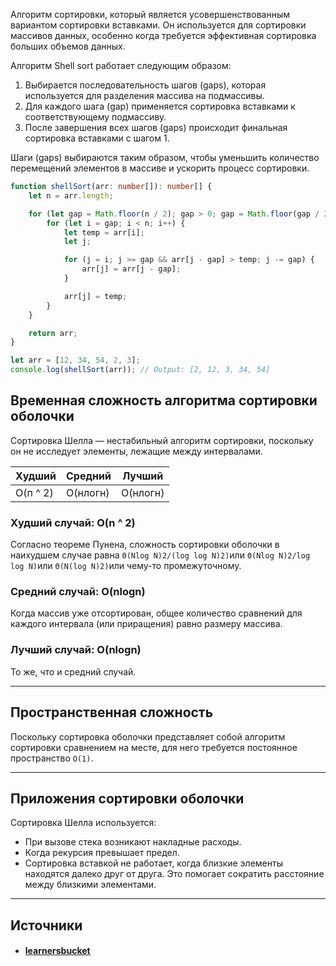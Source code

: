 Алгоритм сортировки, который является усовершенствованным вариантом сортировки вставками. Он используется для сортировки массивов данных, особенно когда требуется эффективная сортировка больших объемов данных.

Алгоритм Shell sort работает следующим образом:

1. Выбирается последовательность шагов (gaps), которая используется для разделения массива на подмассивы.
2. Для каждого шага (gap) применяется сортировка вставками к соответствующему подмассиву.
3. После завершения всех шагов (gaps) происходит финальная сортировка вставками с шагом 1.

Шаги (gaps) выбираются таким образом, чтобы уменьшить количество перемещений элементов в массиве и ускорить процесс сортировки.

```ts
function shellSort(arr: number[]): number[] {
    let n = arr.length;

    for (let gap = Math.floor(n / 2); gap > 0; gap = Math.floor(gap / 2)) {
        for (let i = gap; i < n; i++) {
            let temp = arr[i];
            let j;

            for (j = i; j >= gap && arr[j - gap] > temp; j -= gap) {
                arr[j] = arr[j - gap];
            }

            arr[j] = temp;
        }
    }

    return arr;
}

let arr = [12, 34, 54, 2, 3];
console.log(shellSort(arr)); // Output: [2, 12, 3, 34, 54]
```

## Временная сложность алгоритма сортировки оболочки

Сортировка Шелла — нестабильный алгоритм сортировки, поскольку он не исследует элементы, лежащие между интервалами.

|Худший|Средний|Лучший|
|---|---|---|
|О(п ^ 2)|О(нлогн)|О(нлогн)|

### Худший случай: O(n ^ 2)

Согласно теореме Пунена, сложность сортировки оболочки в наихудшем случае равна `Θ(Nlog N)2/(log log N)2)`или `Θ(Nlog N)2/log log N)`или `Θ(N(log N)2)`или чему-то промежуточному.

### Средний случай: O(nlogn)

Когда массив уже отсортирован, общее количество сравнений для каждого интервала (или приращения) равно размеру массива.

### Лучший случай: O(nlogn)

То же, что и средний случай.

---

## Пространственная сложность

Поскольку сортировка оболочки представляет собой алгоритм сортировки сравнением на месте, для него требуется постоянное пространство `O(1)`.

---

## Приложения сортировки оболочки

Сортировка Шелла используется:

- При вызове стека возникают накладные расходы.
- Когда рекурсия превышает предел.
- Сортировка вставкой не работает, когда близкие элементы находятся далеко друг от друга. Это помогает сократить расстояние между близкими элементами.

---

## Источники
- #### [learnersbucket](https://learnersbucket.com/tutorials/algorithms/shell-sort-algorithm-in-javascript/)
